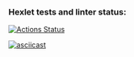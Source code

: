 ### Hexlet tests and linter status:
[![Actions Status](https://github.com/AlexandrBorovkov/python-project-50/actions/workflows/hexlet-check.yml/badge.svg)](https://github.com/AlexandrBorovkov/python-project-50/actions)

[![asciicast](https://asciinema.org/a/SnL2IR8B4StakEi27XFiPNr1g.png)](https://asciinema.org/a/SnL2IR8B4StakEi27XFiPNr1g)